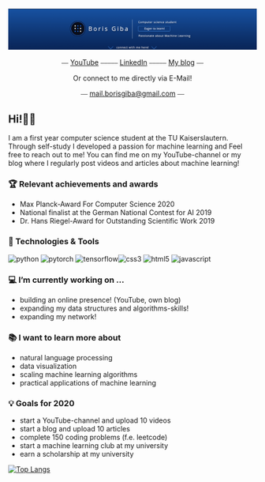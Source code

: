 <img src= "https://raw.githubusercontent.com/BorisGiba/BorisGiba/master/bannerGitHub2.png"></img> 

<p align="center"> ⎯⎯ <a href="youtube.com/u/BorisGiba">YouTube</a> ⎯⎯⎯⎯⎯
<a href="linkedin.com/in/BorisGiba")>LinkedIn</a> ⎯⎯⎯⎯⎯
<a href="machinelearningprojects.ai">My blog</a> ⎯⎯ </p>
<p align="center">Or connect to me directly via E-Mail!</p>
<p align="center"> ⎯⎯
<a href="">mail.borisgiba@gmail.com</a> ⎯⎯ </p>


## Hi!👋😃
I am a first year computer science student at the TU Kaiserslautern. Through self-study
I developed a passion for machine learning and
Feel free to reach out to me! You can find me on my YouTube-channel or my blog where I regularly
post videos and articles about machine learning!

### 🏆 Relevant achievements and awards
- Max Planck-Award For Computer Science 2020
- National finalist at the German National Contest for AI 2019
- Dr. Hans Riegel-Award for Outstanding Scientific Work 2019

### 🔧 Technologies & Tools
<p align="left"><img src="https://devicons.github.io/devicon/devicon.git/icons/python/python-original.svg" alt="python" width="40" height="40"/> <img src="https://www.vectorlogo.zone/logos/pytorch/pytorch-icon.svg" alt="pytorch" width="40" height="40"/> <img src="https://www.vectorlogo.zone/logos/tensorflow/tensorflow-icon.svg" alt="tensorflow" width="40" height="40"/><img src="https://devicons.github.io/devicon/devicon.git/icons/css3/css3-original-wordmark.svg" alt="css3" width="40" height="40"/> <img src="https://devicons.github.io/devicon/devicon.git/icons/html5/html5-original-wordmark.svg" alt="html5" width="40" height="40"/> <img src="https://devicons.github.io/devicon/devicon.git/icons/javascript/javascript-original.svg" alt="javascript" width="40" height="40"/> </p>

### 💻 I’m currently working on ...
- building an online presence! (YouTube, own blog)
- expanding my data structures and algorithms-skills!
- expanding my network!

### 📚 I want to learn more about
- natural language processing
- data visualization
- scaling machine learning algorithms
- practical applications of machine learning
   

### 💡 Goals for 2020 
- start a YouTube-channel and upload 10 videos
- start a blog and upload 10 articles
- complete 150 coding problems (f.e. leetcode)
- start a machine learning club at my university
- earn a scholarship at my university

[![Top Langs](https://github-readme-stats.vercel.app/api/top-langs/?username=BorisGiba&layout=compact&title_color=ffffff&text_color=c9cacc&icon_color=2bbc8a&bg_color=000428)](https://github.com/anuraghazra/github-readme-stats)
